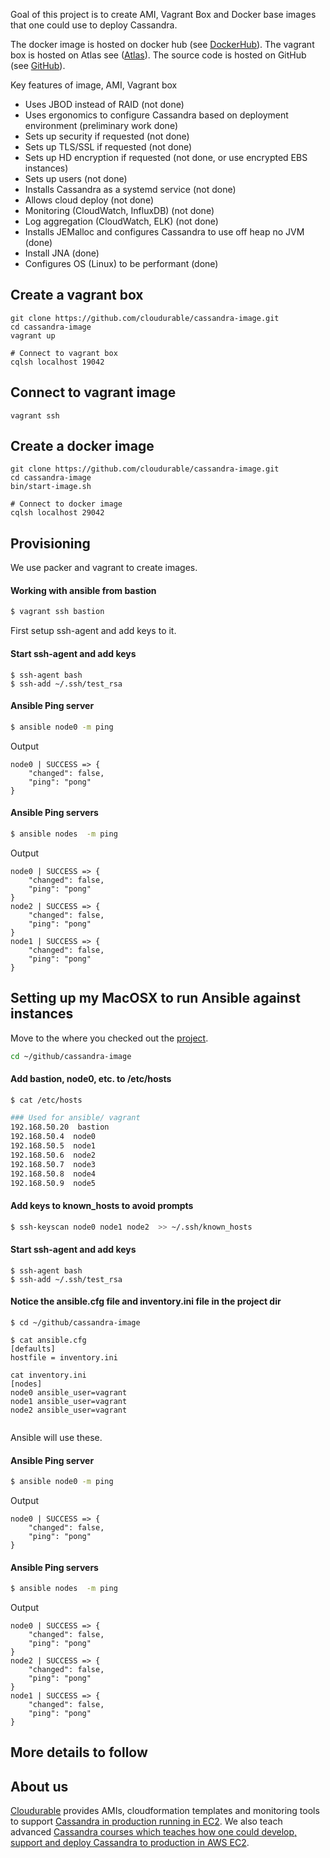Goal of this project is to create AMI, Vagrant Box and Docker base images that one could use to deploy Cassandra.

The docker image is hosted on docker hub (see [DockerHub](https://hub.docker.com/r/cloudurable/cassandra/)).
The vagrant box is hosted on Atlas see ([Atlas](https://atlas.hashicorp.com/cloudurable/boxes/cassandra)).
The source code is hosted on GitHub (see [GitHub](https://github.com/cloudurable/cassandra-image)).

Key features of image, AMI, Vagrant box

* Uses JBOD instead of RAID (not done)
* Uses ergonomics to configure Cassandra based on deployment environment (preliminary work done)
* Sets up security if requested (not done)
* Sets up TLS/SSL if requested (not done)
* Sets up HD encryption if requested (not done, or use encrypted EBS instances)
* Sets up users (not done)
* Installs Cassandra as a systemd service (not done) 
* Allows cloud deploy (not done)
* Monitoring (CloudWatch, InfluxDB) (not done)
* Log aggregation (CloudWatch, ELK) (not done)
* Installs JEMalloc and configures Cassandra to use off heap no JVM (done)
* Install JNA (done)
* Configures OS (Linux) to be performant (done)


## Create a vagrant box
```
git clone https://github.com/cloudurable/cassandra-image.git
cd cassandra-image 
vagrant up 

# Connect to vagrant box
cqlsh localhost 19042
```

## Connect to vagrant image
```
vagrant ssh
```

## Create a docker image
```
git clone https://github.com/cloudurable/cassandra-image.git
cd cassandra-image 
bin/start-image.sh

# Connect to docker image
cqlsh localhost 29042
```

## Provisioning
We use packer and vagrant to create images. 


#### Working with ansible from bastion

```sh
$ vagrant ssh bastion
```



First setup ssh-agent and add keys to it.

#### Start ssh-agent and add keys
```
$ ssh-agent bash
$ ssh-add ~/.ssh/test_rsa
```

#### Ansible Ping server
```sh
$ ansible node0 -m ping
```

Output
```
node0 | SUCCESS => {
    "changed": false, 
    "ping": "pong"
}

```



#### Ansible Ping servers

```sh
$ ansible nodes  -m ping
```

Output
```
node0 | SUCCESS => {
    "changed": false, 
    "ping": "pong"
}
node2 | SUCCESS => {
    "changed": false, 
    "ping": "pong"
}
node1 | SUCCESS => {
    "changed": false, 
    "ping": "pong"
}

```

## Setting up my MacOSX to run Ansible against instances

Move to the where you checked out the [project](https://github.com/cloudurable/cassandra-image).

```sh
cd ~/github/cassandra-image
```

#### Add bastion, node0, etc. to /etc/hosts
```sh
$ cat /etc/hosts

### Used for ansible/ vagrant
192.168.50.20  bastion
192.168.50.4  node0
192.168.50.5  node1
192.168.50.6  node2
192.168.50.7  node3
192.168.50.8  node4
192.168.50.9  node5

```

#### Add keys to known_hosts to avoid prompts
```sh
$ ssh-keyscan node0 node1 node2  >> ~/.ssh/known_hosts

```


#### Start ssh-agent and add keys
```
$ ssh-agent bash
$ ssh-add ~/.ssh/test_rsa
```

#### Notice the ansible.cfg file and inventory.ini file in the project dir

```
$ cd ~/github/cassandra-image

$ cat ansible.cfg 
[defaults]
hostfile = inventory.ini

cat inventory.ini 
[nodes]
node0 ansible_user=vagrant
node1 ansible_user=vagrant
node2 ansible_user=vagrant


```

Ansible will use these. 



#### Ansible Ping server
```sh
$ ansible node0 -m ping
```

Output
```
node0 | SUCCESS => {
    "changed": false, 
    "ping": "pong"
}

```



#### Ansible Ping servers

```sh
$ ansible nodes  -m ping
```

Output
```
node0 | SUCCESS => {
    "changed": false, 
    "ping": "pong"
}
node2 | SUCCESS => {
    "changed": false, 
    "ping": "pong"
}
node1 | SUCCESS => {
    "changed": false, 
    "ping": "pong"
}

```






## More details to follow


## About us
[Cloudurable](http://cloudurable.com/) provides AMIs, cloudformation templates and monitoring tools 
to support [Cassandra in production running in EC2](http://cloudurable.com/services/index.html). 
We also teach advanced [Cassandra courses which teaches how one could develop, support and deploy Cassandra to production in AWS EC2](http://cloudurable.com/services/index.html). 


